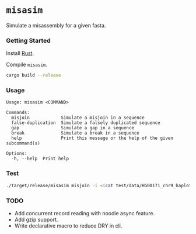 # `misasim`
Simulate a misassembly for a given fasta.


### Getting Started
Install [Rust](https://www.rust-lang.org/tools/install).

Compile `misasim`.
```bash
cargo build --release
```

### Usage
```
Usage: misasim <COMMAND>

Commands:
  misjoin            Simulate a misjoin in a sequence
  false-duplication  Simulate a falsely duplicated sequence
  gap                Simulate a gap in a sequence
  break              Simulate a break in a sequence
  help               Print this message or the help of the given subcommand(s)

Options:
  -h, --help  Print help
```

### Test
```bash
./target/release/misasim misjoin -i <(cat test/data/HG00171_chr9_haplotype2-0000142.fa) -b test.bed > test.fa
```

### TODO
* Add concurrent record reading with noodle async feature.
* Add gzip support.
* Write declarative macro to reduce DRY in cli.
